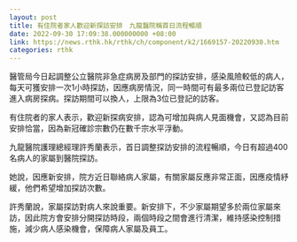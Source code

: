 ```yaml
---
layout: post
title: 有住院者家人歡迎新探訪安排　九龍醫院稱首日流程暢順
date: 2022-09-30 17:09:38.000000000 +08:00
link: https://news.rthk.hk/rthk/ch/component/k2/1669157-20220930.htm
categories: rthk
---
```


醫管局今日起調整公立醫院非急症病房及部門的探訪安排，感染風險較低的病人，每天可獲安排一次1小時探訪，因應病房情況，同一時間可有最多兩位已登記訪客進入病房探病。探訪期間可以換人，上限為3位已登記的訪客。

有住院者的家人表示，歡迎新探病安排，認為可增加與病人見面機會，又認為目前安排恰當，因為新冠確診宗數仍在數千宗水平浮動。

九龍醫院護理總經理許秀蘭表示，首日調整探訪安排的流程暢順，今日有超過400名病人的家屬到醫院探訪。

她說，因應新安排，院方近日聯絡病人家屬，有關家屬反應非常正面，因應疫情紓緩，他們希望增加探訪次數。

許秀蘭說，家屬探訪對病人來說重要。新安排下，不少家屬期望多於兩位家屬來訪，因此院方會安排分開探訪時段，兩個時段之間會進行清潔，維持感染控制措施，減少病人感染機會，保障病人家屬及員工。
